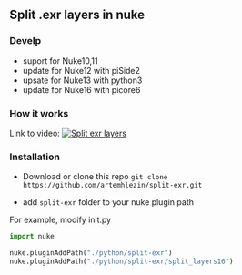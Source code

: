 ## Split .exr layers in nuke 


### Develp
- suport for Nuke10,11
- update for Nuke12 with piSide2
- upsate for Nuke13 with python3
- update for Nuke16 with picore6

### How it works

Link to video:
[![Split exr layers]()](https://vimeo.com/248760837 "Split exr layers")

### Installation

- Download or clone this repo
`git clone https://github.com/artemhlezin/split-exr.git`

- add `split-exr` folder to your nuke plugin path

For example, modify init.py 
```python
import nuke

nuke.pluginAddPath("./python/split-exr")
nuke.pluginAddPath("./python/split-exr/split_layers16")
```
